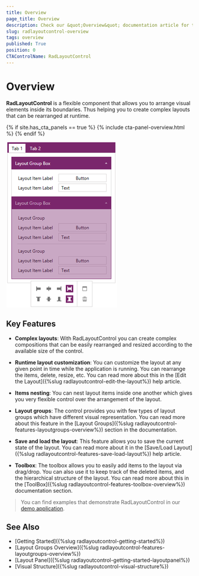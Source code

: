 ```yaml
---
title: Overview
page_title: Overview
description: Check our &quot;Overview&quot; documentation article for the RadLayoutControl {{ site.framework_name }} control.
slug: radlayoutcontrol-overview
tags: overview
published: True
position: 0
CTAControlName: RadLayoutControl
---
```


# Overview

__RadLayoutControl__ is a flexible component that allows you to arrange visual elements inside its boundaries. Thus helping you to create complex layouts that can be rearranged at runtime.

{% if site.has_cta_panels == true %}
{% include cta-panel-overview.html %}
{% endif %}

![layoutcontrol image 02](images/layoutcontrol-overivew-02.png)

## Key Features

* __Complex layouts__: With RadLayoutControl you can create complex compositions that can be easily rearranged and resized according to the available size of the control.

* __Runtime layout customization__: You can customize the layout at any given point in time while the application is running. You can rearrange the items, delete, resize, etc. You can read more about this in the [Edit the Layout]({%slug radlayoutcontrol-edit-the-layout%}) help article.

* __Items nesting__: You can nest layout items inside one another which gives you very flexible control over the arrangement of the layout.

* __Layout groups__: The control provides you with few types of layout groups which have different visual representation. You can read more about this feature in the [Layout Groups]({%slug radlayoutcontrol-features-layoutgroups-overview%}) section in the documentation.

* __Save and load the layout__: This feature allows you to save the current state of the layout. You can read more about it in the [Save/Load Layout]({%slug radlayoutcontrol-features-save-load-layout%}) help article.

* __Toolbox__: The toolbox allows you to easily add items to the layout via drag/drop. You can also use it to keep track of the deleted items, and the hierarchical structure of the layout. You can read more about this in the [ToolBox]({%slug radlayoutcontrol-features-toolbox-overview%}) documentation section.

>You can find examples that demonstrate RadLayoutControl in our [demo application](https://demos.telerik.com/wpf/).

## See Also  
* [Getting Started]({%slug radlayoutcontrol-getting-started%})
* [Layout Groups Overview]({%slug radlayoutcontrol-features-layoutgroups-overview%})
* [Layout Panel]({%slug radlayoutcontrol-getting-started-layoutpanel%})
* [Visual Structure]({%slug radlayoutcontrol-visual-structure%})
